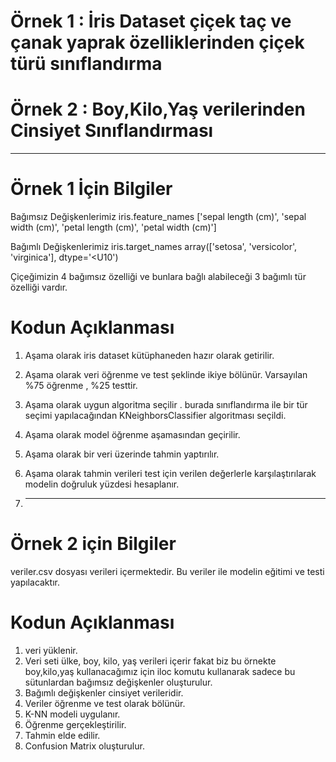 # Örnek 1 : İris Dataset çiçek taç ve çanak yaprak özelliklerinden çiçek türü sınıflandırma
# Örnek 2 : Boy,Kilo,Yaş verilerinden Cinsiyet Sınıflandırması

<hr>

# Örnek 1 İçin Bilgiler

Bağımsız Değişkenlerimiz
iris.feature_names
['sepal length (cm)',
 'sepal width (cm)',
 'petal length (cm)',
 'petal width (cm)']

Bağımlı Değişkenlerimiz
 iris.target_names
array(['setosa', 'versicolor', 'virginica'], dtype='<U10')

Çiçeğimizin 4 bağımsız özelliği ve bunlara bağlı alabileceği 3 bağımlı tür özelliği vardır.

# Kodun Açıklanması 
1. Aşama olarak iris dataset kütüphaneden hazır olarak getirilir.
2. Aşama olarak veri öğrenme ve test şeklinde ikiye bölünür. Varsayılan %75 öğrenme , %25 testtir.
3. Aşama olarak uygun algoritma seçilir . burada sınıflandırma ile bir tür seçimi yapılacağından KNeighborsClassifier algoritması seçildi.
4. Aşama olarak model öğrenme aşamasından geçirilir.
5. Aşama olarak bir veri üzerinde tahmin yaptırılır.
6. Aşama olarak tahmin verileri test için verilen değerlerle karşılaştırılarak modelin doğruluk yüzdesi hesaplanır.

7. <hr>

# Örnek 2 için Bilgiler
veriler.csv dosyası verileri içermektedir. Bu veriler ile modelin eğitimi ve testi yapılacaktır.

# Kodun Açıklanması
1. veri yüklenir.
2. Veri seti ülke, boy, kilo, yaş verileri içerir fakat biz bu örnekte boy,kilo,yaş kullanacağımız için iloc komutu kullanarak sadece bu sütunlardan bağımsız değişkenler oluşturulur.
3. Bağımlı değişkenler cinsiyet verileridir. 
4. Veriler öğrenme ve test olarak bölünür.
5. K-NN modeli uygulanır.
6. Öğrenme gerçekleştirilir.
7. Tahmin elde edilir.
8. Confusion Matrix oluşturulur. 

